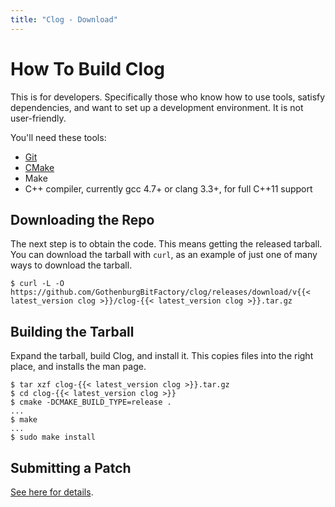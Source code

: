 ```yaml
---
title: "Clog - Download"
---
```


# How To Build Clog

This is for developers.
Specifically those who know how to use tools, satisfy dependencies, and want to set up a development environment.
It is not user-friendly.

You\'ll need these tools:

- [Git](https://git-scm.com/)
- [CMake](https://cmake.org)
- Make
- C++ compiler, currently gcc 4.7+ or clang 3.3+, for full C++11 support

## Downloading the Repo

The next step is to obtain the code.
This means getting the released tarball.
You can download the tarball with `curl`, as an example of just one of many ways to download the tarball.

```
$ curl -L -O https://github.com/GothenburgBitFactory/clog/releases/download/v{{< latest_version clog >}}/clog-{{< latest_version clog >}}.tar.gz
```

## Building the Tarball

Expand the tarball, build Clog, and install it.
This copies files into the right place, and installs the man page.

```
$ tar xzf clog-{{< latest_version clog >}}.tar.gz
$ cd clog-{{< latest_version clog >}}
$ cmake -DCMAKE_BUILD_TYPE=release .
...
$ make
...
$ sudo make install
```

## Submitting a Patch

[See here for details](/clog/docs/clone/#submitting-a-patch).
